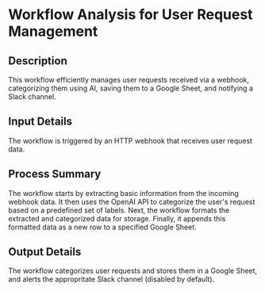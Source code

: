 # Workflow Analysis for User Request Management

## Description
This workflow efficiently manages user requests received via a webhook, categorizing them using AI, saving them to a Google Sheet, and notifying a Slack channel.

## Input Details
The workflow is triggered by an HTTP webhook that receives user request data.

## Process Summary
The workflow starts by extracting basic information from the incoming webhook data. It then uses the OpenAI API to categorize the user's request based on a predefined set of labels. Next, the workflow formats the extracted and categorized data for storage. Finally, it appends this formatted data as a new row to a specified Google Sheet.

## Output Details
The workflow categorizes user requests and stores them in a Google Sheet, and alerts the appropritate Slack channel (disabled by default).
